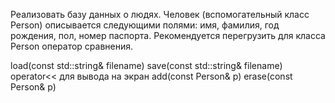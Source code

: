 Реализовать базу данных о людях. Человек (вспомогательный класс Person) описывается следующими полями: имя, фамилия, год рождения, пол, номер паспорта. Рекомендуется перегрузить для класса Person оператор сравнения.

load(const std::string& filename)
save(const std::string& filename)
operator<< для вывода на экран
add(const Person& p)
erase(const Person& p)
